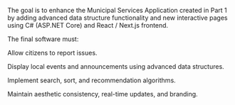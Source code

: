 The goal is to enhance the Municipal Services Application created in Part 1 by adding advanced data structure functionality and new interactive pages using C# (ASP.NET Core) and React / Next.js frontend.

The final software must:

Allow citizens to report issues.

Display local events and announcements using advanced data structures.

Implement search, sort, and recommendation algorithms.

Maintain aesthetic consistency, real-time updates, and branding.